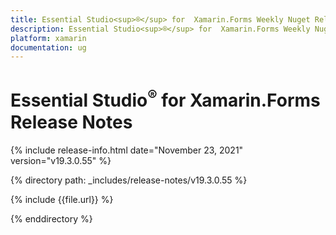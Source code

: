 ```yaml
---
title: Essential Studio<sup>®</sup> for  Xamarin.Forms Weekly Nuget Release Release Notes  
description: Essential Studio<sup>®</sup> for  Xamarin.Forms Weekly Nuget Release Release Notes  
platform: xamarin
documentation: ug
---
```


# Essential Studio<sup>®</sup> for  Xamarin.Forms  Release Notes  

{% include release-info.html date="November 23, 2021"  version="v19.3.0.55" %} 


{% directory path: _includes/release-notes/v19.3.0.55 %}

{% include {{file.url}} %}

{% enddirectory %}